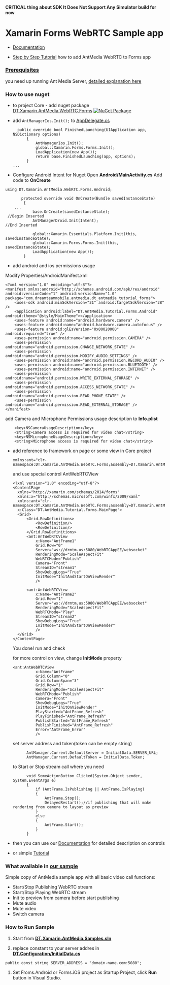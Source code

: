 #### **CRITICAL thing about SDK** It Does Not Support Any Simulator build for now

# Xamarin Forms WebRTC Sample app

* [Documentation](https://github.com/DreamTeamMobile/Xamarin.AntMedia.Samples/wiki/Xamarin-Forms-WebRTC)

* [Step by Step Tutorial](https://github.com/DreamTeamMobile/Xamarin.AntMedia.Samples/wiki/Xamarin-Forms-WebRTC-Tutorial) how to add AntMedia WebRTC to Forms app

### [Prerequisites](https://github.com/DreamTeamMobile/Xamarin.AntMedia.Samples/wiki/Prerequisites)
  you need up running Ant Media Server, [detailed explanation here](https://github.com/DreamTeamMobile/Xamarin.AntMedia.Samples/wiki/Prerequisites)

### How to use nuget

* to project Core - add nuget package [DT.Xamarin.AntMedia.WebRTC.Forms](https://www.nuget.org/packages/DT.Xamarin.AntMedia.WebRTC.Forms/) [![NuGet Package](https://buildstats.info/nuget/DT.Xamarin.AntMedia.WebRTC.Forms)](https://www.nuget.org/packages/DT.Xamarin.AntMedia.WebRTC.Forms/)

* add `AntManagerIos.Init();` to [AppDelegate.cs](https://github.com/DreamTeamMobile/Xamarin.AntMedia.Samples/blob/main/DT.WebRTC.Forms.iOS/AppDelegate.cs)
  ```
	public override bool FinishedLaunching(UIApplication app, NSDictionary options)
        {
            AntManagerIos.Init();
            global::Xamarin.Forms.Forms.Init();
            LoadApplication(new App());
            return base.FinishedLaunching(app, options);
        }
  ...
  ```
* Configure Android Intent for Nuget
Open **Android/MainActivity.cs** Add code to **OnCreate**
```
using DT.Xamarin.AntMedia.WebRTC.Forms.Android;

       protected override void OnCreate(Bundle savedInstanceState)
        {
	...
            base.OnCreate(savedInstanceState);
 //Begin Inserted
            AntManagerDroid.Init(Intent);
//End Inserted

            global::Xamarin.Essentials.Platform.Init(this, savedInstanceState);
            global::Xamarin.Forms.Forms.Init(this, savedInstanceState);
            LoadApplication(new App());
        }
  ```
* add android and ios permissions usage

Modify Properties/AndroidManifest.xml
```
<?xml version="1.0" encoding="utf-8"?>
<manifest xmlns:android="http://schemas.android.com/apk/res/android" android:versionCode="1" android:versionName="1.0" package="com.dreamteammobile.antmedia.dt_antmedia_tutorial_forms">
    <uses-sdk android:minSdkVersion="21" android:targetSdkVersion="28" />
    <application android:label="DT.AntMedia.Tutorial.Forms.Android" android:theme="@style/MainTheme"></application>
    <uses-feature android:name="android.hardware.camera" />
    <uses-feature android:name="android.hardware.camera.autofocus" />
    <uses-feature android:glEsVersion="0x00020000" android:required="true" />
    <uses-permission android:name="android.permission.CAMERA" />
    <uses-permission android:name="android.permission.CHANGE_NETWORK_STATE" />
    <uses-permission android:name="android.permission.MODIFY_AUDIO_SETTINGS" />
    <uses-permission android:name="android.permission.RECORD_AUDIO" />
    <uses-permission android:name="android.permission.BLUETOOTH" />
    <uses-permission android:name="android.permission.INTERNET" />
    <uses-permission android:name="android.permission.WRITE_EXTERNAL_STORAGE" />
    <uses-permission android:name="android.permission.ACCESS_NETWORK_STATE" />
    <uses-permission android:name="android.permission.READ_PHONE_STATE" />
    <uses-permission android:name="android.permission.READ_EXTERNAL_STORAGE" />
</manifest>
```
add Camera and Microphone Permissions usage description to **Info.plist**
```
	<key>NSCameraUsageDescription</key>
	<string>Camera access is required for video chat</string>
	<key>NSMicrophoneUsageDescription</key>
	<string>Microphone access is required for video chat</string>
```
* add reference to framework on page or some view in Core project
  ```xaml
  xmlns:ant="clr-namespace:DT.Xamarin.AntMedia.WebRTC.Forms;assembly=DT.Xamarin.AntMedia.WebRTC.Forms"
  ```
  and use special control AntWebRTCView
  ```
  <?xml version="1.0" encoding="utf-8"?>
  <ContentPage
    xmlns="http://xamarin.com/schemas/2014/forms"
    xmlns:x="http://schemas.microsoft.com/winfx/2009/xaml"
    xmlns:ant="clr-namespace:DT.Xamarin.AntMedia.WebRTC.Forms;assembly=DT.Xamarin.AntMedia.WebRTC.Forms"
    x:Class="DT.AntMedia.Tutorial.Forms.MainPage">
    <Grid>
        <Grid.RowDefinitions>
            <RowDefinition/>
            <RowDefinition/>
        </Grid.RowDefinitions>
        <ant:AntWebRTCView
            x:Name="AntFrame1"
            Grid.Row="0"
            Server="ws://drmtm.us:5080/WebRTCAppEE/websocket"
            RenderingMode="ScaleAspectFit"
            WebRTCMode="Publish"
            Camera="Front"
            StreamID="stream1"
            ShowDebugLogs="True"
            InitMode="InitAndStartOnViewRender"
            />

        <ant:AntWebRTCView
            x:Name="AntFrame2"
            Grid.Row="1"
            Server="ws://drmtm.us:5080/WebRTCAppEE/websocket"
            RenderingMode="ScaleAspectFit"
            WebRTCMode="Play"
            StreamID="stream2"
            ShowDebugLogs="True"
            InitMode="InitAndStartOnViewRender"
            />
    </Grid>
  </ContentPage>
  ```
  You done! run and check
  
  for more control on view, change **InitMode** property
  ```
  <ant:AntWebRTCView
            x:Name="AntFrame"
            Grid.Column="0"
            Grid.ColumnSpan="3"
            Grid.Row="1"
            RenderingMode="ScaleAspectFit"
            WebRTCMode="Publish"
            Camera="Front"
            ShowDebugLogs="True"
            InitMode="InitOnViewRender"
            PlayStarted="AntFrame_Refresh"
            PlayFinished="AntFrame_Refresh"
            PublishStarted="AntFrame_Refresh"
            PublishFinished="AntFrame_Refresh"
            Error="AntFrame_Error"
            />
  ```
  set server address and token(token can be empty string)
  ```
        AntManager.Current.DefaultServer = InitialData.SERVER_URL;
        AntManager.Current.DefaultToken = InitialData.Token;
  ```
  to Start or Stop stream call where you need
  ```
        void SomeActionButton_Clicked(System.Object sender, System.EventArgs e)
        {
            if (AntFrame.IsPublishing || AntFrame.IsPlaying)
            {
                AntFrame.Stop();
                DelayedRestart();//if publishing that will make rendering from camera to layout as preview
            }
            else
            {
                AntFrame.Start();
            }
        }
  ```
  
* then you can use our [Documentation](https://github.com/DreamTeamMobile/Xamarin.AntMedia.Samples/wiki/Xamarin-Forms-WebRTC) for detailed description on controls
* or simple [Tutorial](https://github.com/DreamTeamMobile/Xamarin.AntMedia.Samples/wiki/Xamarin-Forms-WebRTC-Tutorial)

### What available in [our sample](https://github.com/DreamTeamMobile/Xamarin.AntMedia.Samples)

Simple copy of AntMedia sample app with all basic video call functions:

* Start/Stop Publishing WebRTC stream
* Start/Stop Playing WebRTC stream
* Init to preview from camera before start publishing
* Mute audio
* Mute video
* Switch camera

### How to Run Sample

1. Start from **[DT.Xamarin.AntMedia.Samples.sln](https://github.com/DreamTeamMobile/Xamarin.AntMedia.Samples/blob/main/DT.Xamarin.AntMedia.Samples.sln)**

1. replace constant to your server addres in **[DT.Configuration/InitialData.cs](https://github.com/DreamTeamMobile/Xamarin.AntMedia.Samples/blob/main/DT.Configuration/InitialData.cs)**

```
public const string SERVER_ADDRESS = "domain-name.com:5080";
```

1. Set Froms.Android or Forms.iOS project as Startup Project, click **Run** button in Visual Studio.
